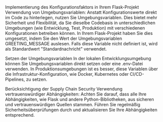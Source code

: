 Implementierung des Konfigurationsfaktors in Ihrem Flask-Projekt
Verwendung von Umgebungsvariablen:
Anstatt Konfigurationswerte direkt im Code zu hinterlegen, nutzen Sie Umgebungsvariablen. Dies bietet mehr Sicherheit und Flexibilität, da Sie dieselbe Codebasis in unterschiedlichen Umgebungen (wie Entwicklung, Test, Produktion) mit verschiedenen Konfigurationen betreiben können. In Ihrem Flask-Projekt haben Sie dies umgesetzt, indem Sie den Wert der Umgebungsvariablen GREETING_MESSAGE auslesen. Falls diese Variable nicht definiert ist, wird als Standardwert "Standardnachricht" verwendet.

Setzen der Umgebungsvariablen
In der lokalen Entwicklungsumgebung können Sie Umgebungsvariablen direkt setzen oder eine .env-Datei verwenden. In Produktionsumgebungen ist es besser, diese Variablen über die Infrastruktur-Konfiguration, wie Docker, Kubernetes oder CI/CD-Pipelines, zu setzen.

Berücksichtigung der Supply Chain Security
Verwendung vertrauenswürdiger Abhängigkeiten:
Achten Sie darauf, dass alle Ihre Abhängigkeiten, wie Flask und andere Python-Bibliotheken, aus sicheren und vertrauenswürdigen Quellen stammen. Führen Sie regelmäßig Sicherheitsüberprüfungen durch und aktualisieren Sie Ihre Abhängigkeiten entsprechend.